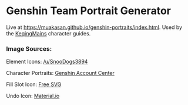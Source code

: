 # Genshin Team Portrait Generator
Live at https://muakasan.github.io/genshin-portraits/index.html. Used by the [KeqingMains](https://keqingmains.com/) character guides. 

### Image Sources:

Element Icons: [/u/SnooDogs3894](https://www.reddit.com/r/Genshin_Impact/comments/jk3vho/hi_i_made_some_5000x5000_transparent_element/)

Character Portraits: [Genshin Account Center](https://www.hoyolab.com/genshin/accountCenter)

Fill Slot Icon: [Free SVG](https://freesvg.org/user-icon-picture)

Undo Icon: [Material.io](https://material.io/resources/icons/)

